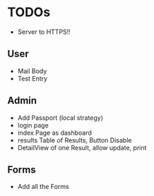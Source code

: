 # TODOs

- Server to HTTPS!!

## User

- Mail Body
- Test Entry

## Admin

- Add Passport (local strategy)
- login page
- index Page as dashboard
- results Table of Results, Button Disable
- DetailView of one Result, allow update, print

## Forms

- Add all the Forms